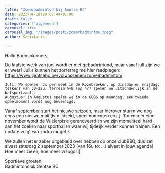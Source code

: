```yaml
---
title: "Zomerbadminton bij Gentse BC"
date: 2023-06-19T10:07:44+02:00
draft: false
categories: ['algemeen']
carousel: true
carousel_img: "/images/posts/zomerbadminton.jpeg"
author: Secretaris

---
```

Hallo Badmintonners,

De laatste week van juni wordt er niet gebadmintond, maar vanaf juli zijn we er weer!  Jullie kunnen het zomerregime hier raadplegen: https://www.gentsebc.be/volwassenen/zomerbadminton/

    Juli: We spelen  2x per week in de Rozebroeken, op dinsdag en vrijdag, telkens van 20-22u, terrein A+B (op 4/7 spelen we uitzonderlijk in de balsportzaal). 
    Augustus: In Augustus spelen we in de GUBS op maandag, een tweede speelmoment wordt nog bevestigd.



Vanaf september start het nieuwe seizoen, maar hierover sturen we  nog eens een nieuwe mail (ivm lidgeld, speelmomenten enz.). Tot en met eind november wordt de Wielerpiste gerenoveerd en we zijn momenteel hard aan het zoeken naar sporthallen waar wij tijdelijk verder kunnen trainen. Een update volgt van zodra mogelijk.

We zullen het er zeker uitgebreid over hebben op onze clubBBQ, dus zet alvast zaterdag 2 september 2023 (van 16u tot ...) alvast in jouw aganda!  Hoe meer zielen, hoe meer vreugd! 🤗

Sportieve groeten,<br>
Badmintonclub Gentse BC